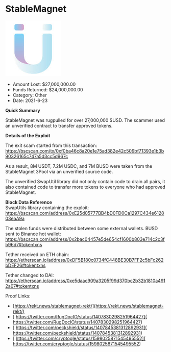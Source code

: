# StableMagnet
![StableMagnet](/rektimages/StableMagnet.png)
- Amount Lost: $27,000,000.00
- Funds Returned: $24,000,000.00
- Category: Other
- Date: 2021-6-23

**Quick Summary**

StableMagnet was rugpulled for over 27,000,000 $USD. The scammer used an unverified contract to transfer approved tokens.

  


 **Details of the Exploit**

The exit scam started from this transaction:  
https://bscscan.com/tx/0xf0ba46c8a20e1e75ad382e42c509bf71393e1b3b90326165c747a5d3cc5d967c  
  
As a result, 8M USDT, 7.2M USDC, and 7M BUSD were taken from the StableMagnet 3Pool via an unverified source code.  
  
The unverified SwapUtil library did not only contain code to drain all pairs, it also contained code to transfer more tokens to everyone who had approved StableMagnet.

  


 **Block Data Reference**  
SwapUtils library containing the exploit:  
https://bscscan.com/address/0xE25d05777BB4bD0FD0Ca1297C434e612803eaA9a  
  
The stolen funds were distributed between some external wallets. BUSD sent to Binance hot wallet:  
https://bscscan.com/address/0x2bac04457e5de654cf1600b803e714c2c3fb96d7#tokentxns  
  
Tether received on ETH chain:  
https://etherscan.io/address/0xDF5B180c0734fC448BE30B7FF2c5bFc262bDEF26#tokentxns  
  
Tether changed to DAI:  
https://etherscan.io/address/0xe5daac909a3205f99d370bc2b32b1810a4912a07#tokentxns


Proof Links:
- [https://rekt.news/stablemagnet-rekt/](https://rekt.news/stablemagnet-rekt/)
- [ https://twitter.com/RugDocIO/status/1407830298251964427]( https://twitter.com/RugDocIO/status/1407830298251964427)
- [ https://twitter.com/peckshield/status/1407845381312892931]( https://twitter.com/peckshield/status/1407845381312892931)
- [ https://twitter.com/cryptogle/status/1598025871545495552]( https://twitter.com/cryptogle/status/1598025871545495552)



